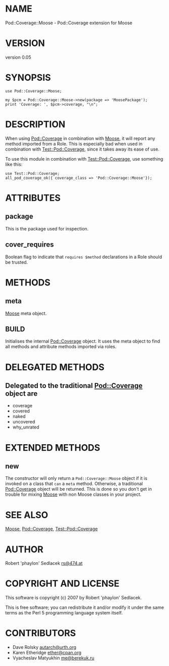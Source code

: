 # NAME

Pod::Coverage::Moose - Pod::Coverage extension for Moose

# VERSION

version 0.05

# SYNOPSIS

    use Pod::Coverage::Moose;

    my $pcm = Pod::Coverage::Moose->new(package => 'MoosePackage');
    print 'Coverage: ', $pcm->coverage, "\n";

# DESCRIPTION

When using [Pod::Coverage](https://metacpan.org/pod/Pod::Coverage) in combination with [Moose](https://metacpan.org/pod/Moose), it will
report any method imported from a Role. This is especially bad when
used in combination with [Test::Pod::Coverage](https://metacpan.org/pod/Test::Pod::Coverage), since it takes away
its ease of use.

To use this module in combination with [Test::Pod::Coverage](https://metacpan.org/pod/Test::Pod::Coverage), use
something like this:

    use Test::Pod::Coverage;
    all_pod_coverage_ok({ coverage_class => 'Pod::Coverage::Moose'});

# ATTRIBUTES

## package

This is the package used for inspection.

## cover\_requires

Boolean flag to indicate that `requires $method` declarations in a Role should be trusted.

# METHODS

## meta

[Moose](https://metacpan.org/pod/Moose) meta object.

## BUILD

Initialises the internal [Pod::Coverage](https://metacpan.org/pod/Pod::Coverage) object. It uses the meta object
to find all methods and attribute methods imported via roles.

# DELEGATED METHODS

## Delegated to the traditional [Pod::Coverage](https://metacpan.org/pod/Pod::Coverage) object are

- coverage
- covered
- naked
- uncovered
- why\_unrated

# EXTENDED METHODS

## new

The constructor will only return a `Pod::Coverage::Moose` object if it
is invoked on a class that `can` a `meta` method. Otherwise, a
traditional [Pod::Coverage](https://metacpan.org/pod/Pod::Coverage) object will be returned. This is done so you
don't get in trouble for mixing [Moose](https://metacpan.org/pod/Moose) with non Moose classes in your
project.

# SEE ALSO

[Moose](https://metacpan.org/pod/Moose),
[Pod::Coverage](https://metacpan.org/pod/Pod::Coverage),
[Test::Pod::Coverage](https://metacpan.org/pod/Test::Pod::Coverage)

# AUTHOR

Robert 'phaylon' Sedlacek <rs@474.at>

# COPYRIGHT AND LICENSE

This software is copyright (c) 2007 by Robert 'phaylon' Sedlacek.

This is free software; you can redistribute it and/or modify it under
the same terms as the Perl 5 programming language system itself.

# CONTRIBUTORS

- Dave Rolsky <autarch@urth.org>
- Karen Etheridge <ether@cpan.org>
- Vyacheslav Matyukhin <me@berekuk.ru>
